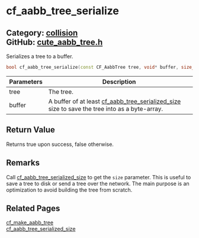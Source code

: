 [](../header.md ':include')

# cf_aabb_tree_serialize

Category: [collision](/api_reference?id=collision)  
GitHub: [cute_aabb_tree.h](https://github.com/RandyGaul/cute_framework/blob/master/include/cute_aabb_tree.h)  
---

Serializes a tree to a buffer.

```cpp
bool cf_aabb_tree_serialize(const CF_AabbTree tree, void* buffer, size_t size);
```

Parameters | Description
--- | ---
tree | The tree.
buffer | A buffer of at least [cf_aabb_tree_serialized_size](/collision/cf_aabb_tree_serialized_size.md) size to save the tree into as a byte-array.

## Return Value

Returns true upon success, false otherwise.

## Remarks

Call [cf_aabb_tree_serialized_size](/collision/cf_aabb_tree_serialized_size.md) to get the `size` parameter. This is useful to save a tree to disk or send a tree over
the network. The main purpose is an optimization to avoid building the tree from scratch.

## Related Pages

[cf_make_aabb_tree](/collision/cf_make_aabb_tree.md)  
[cf_aabb_tree_serialized_size](/collision/cf_aabb_tree_serialized_size.md)  
